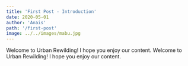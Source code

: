 ```yaml
---
title: 'First Post - Introduction'
date: 2020-05-01
author: 'Anais'
path: '/first-post'
image: ../../images/mabu.jpg
---
```


Welcome to Urban Rewilding! I hope you enjoy our content. Welcome to Urban Rewilding! I hope you enjoy our content.
